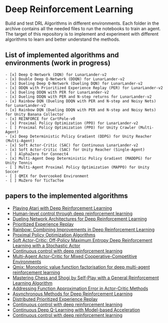 # Deep Reinforcement Learning
 Build and test DRL Algorithms in different environments.
 Each folder in the archive contains all the needed files to run the notebooks to train an agent.
 The target of this repository is to implement and experiment with different algorithms to learn and better understand the methods.

 ## List of implemented algorithms and environments (work in progress)

    - [x] Deep Q-Network (DQN) for LunarLander-v2
    - [x] Double Deep Q-Network (DDQN) for LunarLander-v2
    - [x] Dueling Deep Q-Network (Dueling DQN) for LunarLander-v2
    - [x] DDQN with Prioritized Experience Replay (PER) for LunarLander-v2
    - [x] Dueling DDQN with PER for LunarLander-v2
    - [x] Dueling DDQN with PER and N-step returns for LunarLander-v2
    - [x] Rainbow DQN (Dueling DDQN with PER and N-step and Noisy Nets) for LunarLander-v2
    - [x] Rainbow DQN (Dueling DDQN with PER and N-step and Noisy Nets) for Unity Banana Collector
    - [x] REINFORCE for CartPole-v0
    - [x] Proximal Policy Optimization (PPO) for LunarLander-v2
    - [ ] Proximal Policy Optimization (PPO) for Unity Crawler (Multi-Agent)
    - [x] Deep Deterministic Policy Gradient (DDPG) for Unity Reacher (Multi-Agent)
    - [x] Soft Actor-Critic (SAC) for Continuous LunarLander-v2
    - [x] Soft Actor-Critic (SAC) for Unity Reacher (Single-Agent)
    - [ ] AlphaZero for Connect4
    - [x] Multi-Agent Deep Deterministic Policy Gradient (MADDPG) for Unity Tennis
    - [ ] Multi-Agent Proximal Policy Optimization (MAPPO) for Unity Soccer
    - [ ] QMIX for Overcooked Environment
    - [ ] MuZero for TicTacToe


## papers to the implemented algorithms
- [Playing Atari with Deep Reinforcement Learning](https://arxiv.org/abs/1312.5602)
- [Human-level control through deep reinforcement learning](https://www.nature.com/articles/nature14236)
- [Dueling Network Architectures for Deep Reinforcement Learning](https://arxiv.org/abs/1511.06581)
- [Prioritized Experience Replay](https://arxiv.org/abs/1511.05952)
- [Rainbow: Combining Improvements in Deep Reinforcement Learning](https://arxiv.org/abs/1710.02298)
- [Proximal Policy Optimization Algorithms](https://arxiv.org/abs/1707.06347)
- [Soft Actor-Critic: Off-Policy Maximum Entropy Deep Reinforcement Learning with a Stochastic Actor](https://arxiv.org/abs/1801.01290)
- [Continuous control with deep reinforcement learning](https://arxiv.org/abs/1509.02971)
- [Multi-Agent Actor-Critic for Mixed Cooperative-Competitive Environments](https://arxiv.org/abs/1706.02275)
- [Qmix: Monotonic value function factorisation for deep multi-agent reinforcement learning](https://arxiv.org/abs/1803.11485)
- [Mastering Chess and Shogi by Self-Play with a General Reinforcement Learning Algorithm](https://arxiv.org/abs/1712.01815)
- [Addressing Function Approximation Error in Actor-Critic Methods](https://arxiv.org/abs/1802.09477)
- [Asynchronous Methods for Deep Reinforcement Learning](https://arxiv.org/abs/1602.01783)
- [Distributed Prioritized Experience Replay](https://arxiv.org/abs/1803.00933)
- [Continuous control with deep reinforcement learning](https://arxiv.org/abs/1509.02971)
- [Continuous Deep Q-Learning with Model-based Acceleration](https://arxiv.org/abs/1603.00748)
- [Continuous control with deep reinforcement learning](https://arxiv.org/abs/1509.02971)
